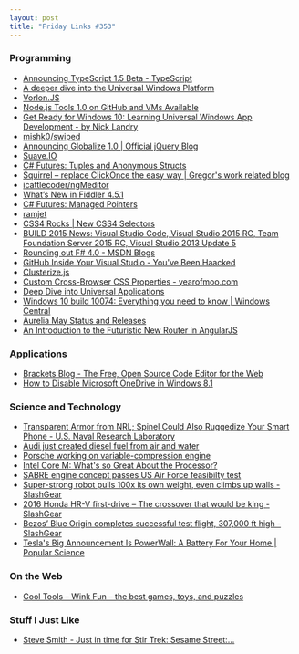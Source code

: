 ```yaml
---
layout: post  
title: "Friday Links #353"
---
```

### Programming

-   [Announcing TypeScript 1.5 Beta -
    TypeScript](http://blogs.msdn.com/b/typescript/archive/2015/04/30/announcing-typescript-1-5-beta.aspx)
-   [A deeper dive into the Universal Windows
    Platform](http://blogs.windows.com/buildingapps/2015/04/30/a-deeper-dive-into-the-universal-windows-platform/)
-   [Vorlon.JS](http://vorlonjs.com/?utm_source=nodeweekly&utm_medium=email)
-   [Node.js Tools 1.0 on GitHub and VMs
    Available](http://blogs.msdn.com/b/visualstudio/archive/2015/04/24/node-js-tools-1-0-on-github-and-vms-available.aspx)
-   [Get Ready for Windows 10: Learning Universal Windows App Development - by
    Nick
    Landry](http://www.ageofmobility.com/2015/04/24/get-ready-for-windows-10-learning-universal-windows-app-development/?utm_source=rss&utm_medium=rss&utm_campaign=get-ready-for-windows-10-learning-universal-windows-app-development)
-   [mishk0/swiped](https://github.com/mishk0/swiped)
-   [Announcing Globalize 1.0 | Official jQuery
    Blog](http://blog.jquery.com/2015/04/23/announcing-globalize-1-0/)
-   [Suave.IO](http://suave.io/)
-   [C\# Futures: Tuples and Anonymous
    Structs](http://www.infoq.com/news/2015/04/CSharp-7-Tuples?utm_campaign=infoq_content&utm_source=infoq&utm_medium=feed&utm_term=global)
-   [Squirrel – replace ClickOnce the easy way | Gregor's work related
    blog](http://gregorsuttie.com/2015/04/27/squirrel-replace-clickonce-the-easy-way/)
-   [icattlecoder/ngMeditor](https://github.com/icattlecoder/ngMeditor)
-   [What’s New in Fiddler
    4.5.1](http://blogs.telerik.com/fiddler/posts/15-04-27/what-s-new-in-fiddler-4-5-1)
-   [C\# Futures: Managed
    Pointers](http://www.infoq.com/news/2015/04/CSharp-7-Pointers?utm_campaign=infoq_content&utm_source=infoq&utm_medium=feed&utm_term=global)
-   [ramjet](http://www.rich-harris.co.uk/ramjet/?utm_source=html5weekly&utm_medium=email)
-   [CSS4 Rocks | New CSS4
    Selectors](http://css4.rocks/css4-selectors/?utm_source=html5weekly&utm_medium=email)
-   [BUILD 2015 News: Visual Studio Code, Visual Studio 2015 RC, Team Foundation
    Server 2015 RC, Visual Studio 2013 Update
    5](http://blogs.msdn.com/b/visualstudio/archive/2015/04/29/build-2015-news-visual-studio-code-visual-studio-2015-rc-team-foundation-server-2015-rc-visual-studio-2013-update-5.aspx)
-   [Rounding out F\# 4.0 - MSDN
    Blogs](http://blogs.msdn.com/b/dotnet/archive/2015/04/29/rounding-out-visual-f-4-0-in-vs-2015-rc.aspx)
-   [GitHub Inside Your Visual Studio - You've Been
    Haacked](http://haacked.com/archive/2015/04/30/github-in-your-visual-studio/)
-   [Clusterize.js](https://nexts.github.io/Clusterize.js/)
-   [Custom Cross-Browser CSS Properties -
    yearofmoo.com](http://www.yearofmoo.com/2015/04/cross-browser-custom-css-properties.html)
-   [Deep Dive into Universal
    Applications](http://www.infoq.com/news/2015/04/Native-Net?utm_campaign=infoq_content&utm_source=infoq&utm_medium=feed&utm_term=global)
-   [Windows 10 build 10074: Everything you need to know | Windows
    Central](http://www.windowscentral.com/windows-10-build-10074-everything-you-need-know)
-   [Aurelia May Status and
    Releases](http://eisenbergeffect.bluespire.com/aurelia-may-status-and-releases/)
-   [An Introduction to the Futuristic New Router in
    AngularJS](http://www.sitepoint.com/introduction-futuristic-new-router-angularjs/?utm_source=javascriptweekly&utm_medium=email)

### Applications

-   [Brackets Blog - The Free, Open Source Code Editor for the
    Web](http://blog.brackets.io/2015/04/27/brackets-1-3-release-is-here/)
-   [How to Disable Microsoft OneDrive in Windows
    8.1](http://www.makeuseof.com/tag/disable-microsoft-onedrive-windows-8-1/)

### Science and Technology

-   [Transparent Armor from NRL; Spinel Could Also Ruggedize Your Smart Phone -
    U.S. Naval Research
    Laboratory](http://www.nrl.navy.mil/media/news-releases/2015/transparent-armor-from-nrl-spinel-could-also-ruggedize-your-smart-phone)
-   [Audi just created diesel fuel from air and
    water](http://www.gizmag.com/audi-creates-e-diesel-from-co2/37130/)
-   [Porsche working on variable-compression
    engine](http://www.gizmag.com/porsche-variable-compression-engine-patent/37186/)
-   [Intel Core M: What's so Great About the
    Processor?](http://www.makeuseof.com/tag/intel-core-m-whats-great-processor/)
-   [SABRE engine concept passes US Air Force feasibilty
    test](http://www.gizmag.com/sabre-engine-afrl-feasibility-study/37092/)
-   [Super-strong robot pulls 100x its own weight, even climbs up walls -
    SlashGear](http://www.slashgear.com/super-strong-robot-pulls-100x-its-own-weight-even-climbs-up-walls-27380855/)
-   [2016 Honda HR-V first-drive – The crossover that would be king -
    SlashGear](http://www.slashgear.com/2016-honda-hr-v-first-drive-the-crossover-that-would-be-king-30381518/)
-   [Bezos’ Blue Origin completes successful test flight, 307,000 ft high -
    SlashGear](http://www.slashgear.com/bezos-blue-origin-completes-successful-test-flight-307000-ft-high-01381659/)
-   [Tesla's Big Announcement Is PowerWall: A Battery For Your Home | Popular
    Science](http://www.popsci.com/teslas-big-announcement)

### On the Web

-   [Cool Tools – Wink Fun – the best games, toys, and
    puzzles](http://kk.org/cooltools/archives/24243)

### Stuff I Just Like

-   [Steve Smith - Just in time for Stir Trek: Sesame
    Street:...](https://www.facebook.com/StevenAndrewSmith/posts/993661303979694)

